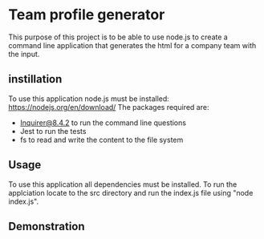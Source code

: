 # Team profile generator 

This purpose of this project is to be able to use node.js to create a command line application that generates the html for a company team with the input. 

## instillation 
To use this application node.js must be installed: https://nodejs.org/en/download/
The packages required are:
 * Inquirer@8.4.2 to run the command line questions
 * Jest to run the tests
 * fs to read and write the content to the file system 

## Usage
To use this application all dependencies must be installed. To run the applciation locate to the src directory and run the index.js file using "node index.js".

## Demonstration
